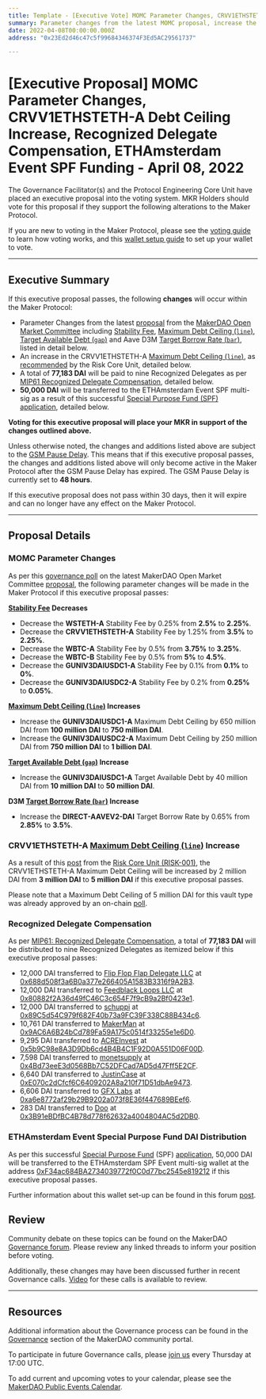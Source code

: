 ```yaml
---
title: Template - [Executive Vote] MOMC Parameter Changes, CRVV1ETHSTETH-A Debt Ceiling Increase, Recognized Delegate Compensation, ETHAmsterdam Event SPF Funding - April 08, 2022
summary: Parameter changes from the latest MOMC proposal, increase the CRVV1ETHSTETH-A Maximum Debt Ceiling, Recognized Delegate Compensation for March, fund the multi-sig for the ETHAmsterdam Event SPF.
date: 2022-04-08T00:00:00.000Z
address: "0x23Ed2d46c47c5f99684346374F3Ed5AC29561737"

---
```

# [Executive Proposal] MOMC Parameter Changes, CRVV1ETHSTETH-A Debt Ceiling Increase, Recognized Delegate Compensation, ETHAmsterdam Event SPF Funding - April 08, 2022

The Governance Facilitator(s) and the Protocol Engineering Core Unit have placed an executive proposal into the voting system. MKR Holders should vote for this proposal if they support the following alterations to the Maker Protocol.

If you are new to voting in the Maker Protocol, please see the [voting guide](https://community-development.makerdao.com/en/learn/governance/how-voting-works/) to learn how voting works, and this [wallet setup guide](https://community-development.makerdao.com/en/learn/governance/voting-setup/) to set up your wallet to vote.

---

## Executive Summary

If this executive proposal passes, the following **changes** will occur within the Maker Protocol:
- Parameter Changes from the latest [proposal](https://forum.makerdao.com/t/parameter-changes-proposal-ppg-omc-001-31-march-2022/14347) from the [MakerDAO Open Market Committee](https://forum.makerdao.com/t/parameter-proposal-group-makerdao-open-market-committee/7355) including [Stability Fee](https://manual.makerdao.com/parameter-index/vault-risk/param-stability-fee), [Maximum Debt Ceiling (`line`)](https://manual.makerdao.com/module-index/module-dciam#maximum-debt-ceiling-line), [Target Available Debt (`gap`)](https://manual.makerdao.com/module-index/module-dciam#target-available-debt-gap) and Aave D3M [Target Borrow Rate (`bar`)](https://manual.makerdao.com/module-index/module-dai-direct-deposit#target-borrow-rate-bar), listed in detail below.
- An increase in the CRVV1ETHSTETH-A [Maximum Debt Ceiling (`line`)](https://manual.makerdao.com/module-index/module-dciam#maximum-debt-ceiling-line), as [recommended](https://forum.makerdao.com/t/immediate-short-term-parameter-changes-proposal-for-crvv1ethsteth-a-dc-and-gap-increase/14476) by the Risk Core Unit, detailed below.
- A total of **77,183 DAI** will be paid to nine Recognized Delegates as per [MIP61 Recognized Delegate Compensation](https://mips.makerdao.com/mips/details/MIP61), detailed below.
- **50,000 DAI** will be transferred to the ETHAmsterdam Event SPF multi-sig as a result of this successful [Special Purpose Fund (SPF) application](https://mips.makerdao.com/mips/details/MIP55c3SP3), detailed below.

**Voting for this executive proposal will place your MKR in support of the changes outlined above.**

Unless otherwise noted, the changes and additions listed above are subject to the [GSM Pause Delay](https://manual.makerdao.com/parameter-index/core/param-gsm-pause-delay). This means that if this executive proposal passes, the changes and additions listed above will only become active in the Maker Protocol after the GSM Pause Delay has expired. The GSM Pause Delay is currently set to **48 hours**.

If this executive proposal does not pass within 30 days, then it will expire and can no longer have any effect on the Maker Protocol.

---

## Proposal Details

### MOMC Parameter Changes

As per this [governance poll](https://vote.makerdao.com/polling/QmdS8mCx) on the latest MakerDAO Open Market Committee [proposal](https://forum.makerdao.com/t/parameter-changes-proposal-ppg-omc-001-31-march-2022/14347), the following parameter changes will be made in the Maker Protocol if this executive proposal passes:

**[Stability Fee](https://manual.makerdao.com/parameter-index/vault-risk/param-stability-fee) Decreases**
- Decrease the **WSTETH-A** Stability Fee by 0.25% from **2.5%** to **2.25%**.
- Decrease the **CRVV1ETHSTETH-A** Stability Fee by 1.25% from **3.5%** to **2.25%**.
- Decrease the **WBTC-A** Stability Fee by 0.5% from **3.75%** to **3.25%**.
- Decrease the **WBTC-B** Stability Fee by 0.5% from **5%** to **4.5%**.
- Decrease the **GUNIV3DAIUSDC1-A** Stability Fee by 0.1% from **0.1%** to **0%**.
- Decrease the **GUNIV3DAIUSDC2-A** Stability Fee by 0.2% from **0.25%** to **0.05%**.

**[Maximum Debt Ceiling (`line`)](https://manual.makerdao.com/module-index/module-dciam#maximum-debt-ceiling-line) Increases**
- Increase the **GUNIV3DAIUSDC1-A** Maximum Debt Ceiling by 650 million DAI from **100 million DAI** to **750 million DAI**.
- Increase the **GUNIV3DAIUSDC2-A** Maximum Debt Ceiling by 250 million DAI from **750 million DAI** to **1 billion DAI**.

**[Target Available Debt (`gap`)](https://manual.makerdao.com/module-index/module-dciam#target-available-debt-gap) Increase**
- Increase the **GUNIV3DAIUSDC1-A** Target Available Debt by 40 million DAI from **10 million DAI** to **50 million DAI**.

**D3M [Target Borrow Rate (`bar`)](https://manual.makerdao.com/module-index/module-dai-direct-deposit#target-borrow-rate-bar) Increase**
- Increase the **DIRECT-AAVEV2-DAI** Target Borrow Rate by 0.65% from **2.85%** to **3.5%**.

### CRVV1ETHSTETH-A [Maximum Debt Ceiling (`line`)](https://manual.makerdao.com/module-index/module-dciam#maximum-debt-ceiling-line) Increase

As a result of this [post](https://forum.makerdao.com/t/immediate-short-term-parameter-changes-proposal-for-crvv1ethsteth-a-dc-and-gap-increase/14476) from the [Risk Core Unit (RISK-001)](https://mips.makerdao.com/mips/details/MIP39c2SP2), the CRVV1ETHSTETH-A Maximum Debt Ceiling will be increased by 2 million DAI from **3 million DAI** to **5 million DAI** if this executive proposal passes.

Please note that a Maximum Debt Ceiling of 5 million DAI for this vault type was already approved by an on-chain [poll](https://vote.makerdao.com/polling/Qmek9vzo).

### Recognized Delegate Compensation

As per [MIP61: Recognized Delegate Compensation](https://mips.makerdao.com/mips/details/MIP61), a total of **77,183 DAI** will be distributed to nine Recognized Delegates as itemized below if this executive proposal passes:

* 12,000 DAI transferred to [Flip Flop Flap Delegate LLC](https://vote.makerdao.com/address/0xaf8aa6846539033eaf0c3ca4c9c7373e370e039b) at [0x688d508f3a6B0a377e266405A1583B3316f9A2B3](https://etherscan.io/address/0x688d508f3a6B0a377e266405A1583B3316f9A2B3).
* 12,000 DAI transferred to [Feedblack Loops LLC](https://vote.makerdao.com/address/0x845b36e1e4f41a361dd711bda8ea239bf191fe95) at [0x80882f2A36d49fC46C3c654F7f9cB9a2Bf0423e1](https://etherscan.io/address/0x80882f2A36d49fC46C3c654F7f9cB9a2Bf0423e1).
* 12,000 DAI transferred to [schuppi](https://vote.makerdao.com/address/0xb21e535fb349e4ef0520318acfe589e174b0126b) at [0x89C5d54C979f682F40b73a9FC39F338C88B434c6](https://etherscan.io/address/0x89C5d54C979f682F40b73a9FC39F338C88B434c6).
* 10,761 DAI transferred to [MakerMan](https://vote.makerdao.com/address/0x22d5294a23d49294bf11d9db8beda36e104ad9b3) at [0x9AC6A6B24bCd789Fa59A175c0514f33255e1e6D0](https://etherscan.io/address/0x9AC6A6B24bCd789Fa59A175c0514f33255e1e6D0).
* 9,295 DAI transferred to [ACREInvest](https://vote.makerdao.com/address/0x4d3ac33ab1dd7b0f352b8e590fe8b62c4c39ead5) at [0x5b9C98e8A3D9Db6cd4B4B4C1F92D0A551D06F00D](https://etherscan.io/address/0x5b9C98e8A3D9Db6cd4B4B4C1F92D0A551D06F00D).
* 7,598 DAI transferred to [monetsupply](https://vote.makerdao.com/address/0x45127ec92b58c3a89e89f63553073adcaf2f1f5f) at [0x4Bd73eeE3d0568Bb7C52DFCad7AD5d47Fff5E2CF](https://etherscan.io/address/0x4Bd73eeE3d0568Bb7C52DFCad7AD5d47Fff5E2CF).
* 6,640 DAI transferred to [JustinCase](https://vote.makerdao.com/address/0xcdb792c14391f7115ba77a7cd27f724fc9ea2091) at [0xE070c2dCfcf6C6409202A8a210f71D51dbAe9473](https://etherscan.io/address/0xE070c2dCfcf6C6409202A8a210f71D51dbAe9473).
* 6,606 DAI transferred to [GFX Labs](https://vote.makerdao.com/address/0xf60d7a62c98f65480725255e831de531efe3fe14) at [0xa6e8772af29b29B9202a073f8E36f447689BEef6](https://etherscan.io/address/0xa6e8772af29b29B9202a073f8E36f447689BEef6).
* 283 DAI transferred to [Doo](https://vote.makerdao.com/address/0x8804d391472126da56b9a560aef6c6d5aaa7607b#delegate-credentials) at [0x3B91eBDfBC4B78d778f62632a4004804AC5d2DB0](https://etherscan.io/address/0x3B91eBDfBC4B78d778f62632a4004804AC5d2DB0).

### ETHAmsterdam Event Special Purpose Fund DAI Distribution

As per this successful [Special Purpose Fund](https://mips.makerdao.com/mips/details/MIP55) (SPF) [application](https://mips.makerdao.com/mips/details/MIP55c3SP3), 50,000 DAI will be transferred to the ETHAmsterdam SPF Event multi-sig wallet at the address [0xF34ac684BA2734039772f0C0d77bc2545e819212](https://etherscan.io/address/0xF34ac684BA2734039772f0C0d77bc2545e819212) if this executive proposal passes.

Further information about this wallet set-up can be found in this forum [post](https://forum.makerdao.com/t/mip55c3-sp3-ethamsterdam-event-spf/13781/74).

## Review

Community debate on these topics can be found on the MakerDAO [Governance forum](https://forum.makerdao.com/). Please review any linked threads to inform your position before voting.

Additionally, these changes may have been discussed further in recent Governance calls. [Video](https://www.youtube.com/playlist?list=PLLzkWCj8ywWNq5-90-Id6VPSsrk4OWVan) for these calls is available to review.

---

## Resources

Additional information about the Governance process can be found in the [Governance](https://community-development.makerdao.com/en/learn/governance) section of the MakerDAO community portal.

To participate in future Governance calls, please [join us](https://github.com/makerdao/community/tree/master/governance/governance-and-risk-meetings) every Thursday at 17:00 UTC.

To add current and upcoming votes to your calendar, please see the [MakerDAO Public Events Calendar](https://calendar.google.com/calendar/embed?src=makerdao.com_3efhm2ghipksegl009ktniomdk%40group.calendar.google.com&ctz=UTC&mode=week&showCalendars=0&showPrint=0).
